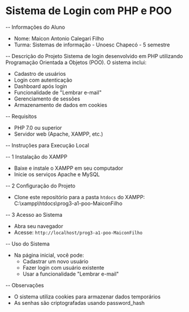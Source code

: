 # Sistema de Login com PHP e POO

-- Informações do Aluno
- Nome: Maicon Antonio Calegari Filho
- Turma: Sistemas de informação - Unoesc Chapecó - 5 semestre

-- Descrição do Projeto
  Sistema de login desenvolvido em PHP utilizando Programação Orientada a Objetos (POO). O sistema inclui:
- Cadastro de usuários
- Login com autenticação
- Dashboard após login
- Funcionalidade de "Lembrar e-mail"
- Gerenciamento de sessões
- Armazenamento de dados em cookies

-- Requisitos
- PHP 7.0 ou superior
- Servidor web (Apache, XAMPP, etc.)

-- Instruções para Execução Local

-- 1 Instalação do XAMPP
   - Baixe e instale o XAMPP em seu computador
   - Inicie os serviços Apache e MySQL

-- 2 Configuração do Projeto
   - Clone este repositório para a pasta `htdocs` do XAMPP:
     C:\xampp\htdocs\prog3-a1-poo-MaiconFilho

-- 3 Acesso ao Sistema
   - Abra seu navegador
   - Acesse: `http://localhost/prog3-a1-poo-MaiconFilho`

-- Uso do Sistema
   - Na página inicial, você pode:
     - Cadastrar um novo usuário
     - Fazer login com usuário existente
     - Usar a funcionalidade "Lembrar e-mail"

-- Observações
- O sistema utiliza cookies para armazenar dados temporários
- As senhas são criptografadas usando password_hash
